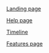 [Landing page](https://github.com/zuri-training/EXCEL_COMP-Team_101/issues/25)

[Help page](https://github.com/zuri-training/EXCEL_COMP-Team_101/issues/62)

[Timeline](https://github.com/zuri-training/EXCEL_COMP-Team_101/issues/8)

[Features page](https://github.com/zuri-training/EXCEL_COMP-Team_101/issues/50)


